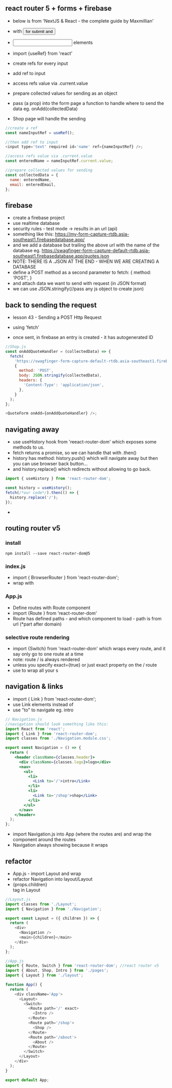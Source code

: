 ## react router 5 + forms + firebase

- below is from 'NextJS & React - the complete guide by Maxmillian'

- <form onSubmit={onSubmitHandler}> with <button> for submit and
- <input> elements
- import {useRef} from 'react'
- create refs for every input
- add ref to input
- access refs value via .current.value
- prepare collected values for sending as an object
- pass (a prop) into the form page a function to handle where to send the data eg. onAdd(collectedData)
- Shop page will handle the sending

```js
//create a ref
const nameInputRef = useRef();

//then add ref to input
<input type='text' required id='name' ref={nameInputRef} />;

//access refs value via .current.value
const enteredName = nameInputRef.current.value;

//prepare collected values for sending
const collectedData = {
  name: enteredName,
  email: enteredEmail,
};
```

## firebase

- create a firebase project
- use realtime database
- security rules - test mode -> results in an url (api)
- something like this: https://my-form-capture-rtdb.asia-southeast1.firebasedatabase.app/
- and we add a database but trailing the above url with the name of the database
  eg. https://swagfinger-form-capture-default-rtdb.asia-southeast1.firebasedatabase.app/quotes.json
- NOTE: THERE IS A .JSON AT THE END - WHEN WE ARE CREATING A DATABASE
- define a POST method as a second parameter to fetch:
  {
  method: 'POST',
  }
- and attach data we want to send with request (in JSON format)
- we can use JSON.stringify(//pass any js object to create json)

## back to sending the request

- lesson 43 - Sending a POST Http Request

- using 'fetch'
- once sent, in firebase an entry is created - it has autogenerated ID

```js
//Shop.js
const onAddQuoteHandler = (collectedData) => {
  fetch(
    'https://swagfinger-form-capture-default-rtdb.asia-southeast1.firebasedatabase.app/quotes.json',
    {
      method: 'POST',
      body: JSON.stringify(collectedData),
      headers: {
        'Content-Type': 'application/json',
      },
    }
  );
};

<QuoteForm onAdd={onAddQuoteHandler} />;
```

## navigating away

- use useHistory hook from 'reeact-router-dom' which exposes some methods to us.
- fetch returns a promise, so we can handle that with .then()
- history has method: history.push() which will navigate away but then you can use browser back button...
- and history.replace() which redirects without allowing to go back.

```js
import { useHistory } from 'react-router-dom';

const history = useHistory();
fetch(/*our code*/).then(() => {
  history.replace('/');
});
```

- <!-- ------------------------------------------------------------------------------------------------ -->
  <!-- ------------------------------------------------------------------------------------------------ -->

## routing router v5

### install

```shell
npm install --save react-router-dom@5
```

### index.js

- import { BrowserRouter } from 'react-router-dom';
- wrap <App> with <BrowserRouter><App/></BrowserRouter>

### App.js

- Define routes with Route component
- import {Route } from 'react-router-dom'
- Route has defined paths - and which component to load - path is from url (\*part after domain)

### selective route rendering

- import {Switch} from 'react-router-dom' which wraps every route, and it say only go to one route at a time
- note: route / is always rendered
- unless you specify exact={true} or just exact property on the / route
- use <Switch> to wrap all your <Route>s

## navigation & links

- import { Link } from 'react-router-dom';
- use Link elements instead of <a>
- use "to" to navigate <Link to=""> eg. <Link to='/'>intro</Link>

```jsx
// Navigation.js
//navigation should look something like this:
import React from 'react';
import { Link } from 'react-router-dom';
import classes from './Navigation.module.css';

export const Navigation = () => {
  return (
    <header className={classes.header}>
      <div className={classes.logo}>logo</div>
      <nav>
        <ul>
          <li>
            <Link to='/'>intro</Link>
          </li>
          <li>
            <Link to='/shop'>shop</Link>
          </li>
        </ul>
      </nav>
    </header>
  );
};
```

- import Navigation.js into App (where the routes are) and wrap the <Navigation> component around the <Switch> routes
- Navigation always showing because it wraps <Switch>

## refactor

- App.js - import Layout and wrap <Layout><Switch></Switch></Layout>
- refactor Navigation into layout/Layout
- <main>{props.children}</main> tag in Layout

```js
//Layout.js
import classes from './Layout';
import { Navigation } from './Navigation';

export const Layout = ({ children }) => {
  return (
    <div>
      <Navigation />
      <main>{children}</main>
    </div>
  );
};
```

```js
//App.js
import { Route, Switch } from 'react-router-dom'; //react router v5
import { About, Shop, Intro } from './pages';
import { Layout } from './layout';

function App() {
  return (
    <div className='App'>
      <Layout>
        <Switch>
          <Route path='/' exact>
            <Intro />
          </Route>
          <Route path='/shop'>
            <Shop />
          </Route>
          <Route path='/about'>
            <About />
          </Route>
        </Switch>
      </Layout>
    </div>
  );
}

export default App;
```
